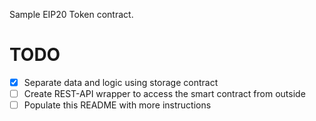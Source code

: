 Sample EIP20 Token contract.

# TODO

- [x] Separate data and logic using storage contract
- [ ] Create REST-API wrapper to access the smart contract from outside
- [ ] Populate this README with more instructions

